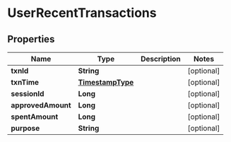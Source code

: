 # UserRecentTransactions

## Properties
Name | Type | Description | Notes
------------ | ------------- | ------------- | -------------
**txnId** | **String** |  |  [optional]
**txnTime** | [**TimestampType**](TimestampType.md) |  |  [optional]
**sessionId** | **Long** |  |  [optional]
**approvedAmount** | **Long** |  |  [optional]
**spentAmount** | **Long** |  |  [optional]
**purpose** | **String** |  |  [optional]
